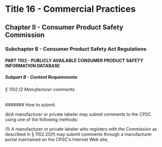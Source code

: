 
# Title 16 - Commercial Practices
## Chapter II - Consumer Product Safety Commission
### Subchapter B - Consumer Product Safety Act Regulations
#### PART 1102 - PUBLICLY AVAILABLE CONSUMER PRODUCT SAFETY INFORMATION DATABASE
##### Subpart B - Content Requirements
###### § 1102.12 Manufacturer comments.
####### How to submit.

(b)A manufacturer or private labeler may submit comments to the CPSC using one of the following methods:

(1) A manufacturer or private labeler who registers with the Commission as described in § 1102.20(f) may submit comments through a manufacturer portal maintained on the CPSC's Internet Web site;
